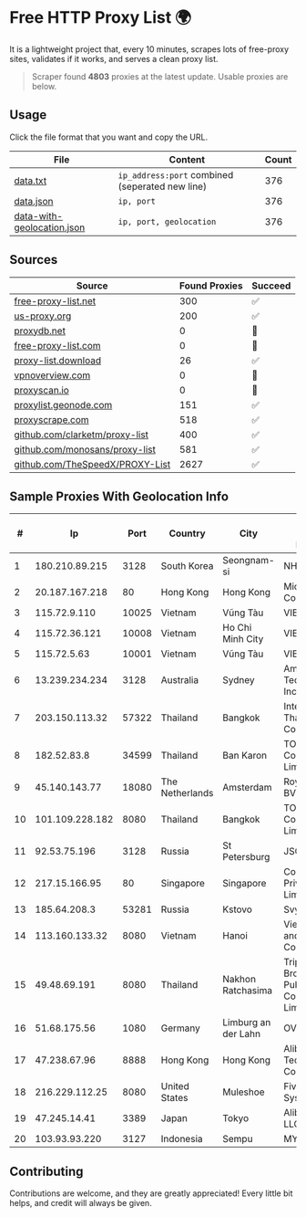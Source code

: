 
# Free HTTP Proxy List 🌍

It is a lightweight project that, every 10 minutes, scrapes lots of free-proxy sites, validates if it works, and serves a clean proxy list.


> Scraper found **4803** proxies at the latest update. Usable proxies are below.

## Usage

Click the file format that you want and copy the URL.


|File|Content|Count|
|----|-------|-----|
|[data.txt](https://raw.githubusercontent.com/themiralay/Proxy-List-World/master/data.txt)|`ip_address:port` combined (seperated new line)|376|
|[data.json](https://raw.githubusercontent.com/themiralay/Proxy-List-World/master/data.json)|`ip, port`|376|
|[data-with-geolocation.json](https://raw.githubusercontent.com/themiralay/Proxy-List-World/master/data-with-geolocation.json)|`ip, port, geolocation`|376|

## Sources

|Source|Found Proxies|Succeed|
|------|-------------|-------|
|[free-proxy-list.net](https://free-proxy-list.net)|300|✅|
|[us-proxy.org](https://www.us-proxy.org)|200|✅|
|[proxydb.net](http://proxydb.net)|0|🚫|
|[free-proxy-list.com](https://free-proxy-list.com/?page=&port=&type%5B%5D=http&type%5B%5D=https&up_time=0&search=Search)|0|🚫|
|[proxy-list.download](https://www.proxy-list.download/HTTP)|26|✅|
|[vpnoverview.com](https://vpnoverview.com/privacy/anonymous-browsing/free-proxy-servers)|0|🚫|
|[proxyscan.io](https://www.proxyscan.io)|0|🚫|
|[proxylist.geonode.com](https://proxylist.geonode.com/api/proxy-list?limit=300&page=1&sort_by=lastChecked&sort_type=desc&protocols=http,https)|151|✅|
|[proxyscrape.com](https://api.proxyscrape.com/v2/?request=displayproxies&protocol=http&timeout=10000&country=all&ssl=all&anonymity=all)|518|✅|
|[github.com/clarketm/proxy-list](https://raw.githubusercontent.com/clarketm/proxy-list/master/proxy-list-raw.txt)|400|✅|
|[github.com/monosans/proxy-list](https://raw.githubusercontent.com/monosans/proxy-list/main/proxies/http.txt)|581|✅|
|[github.com/TheSpeedX/PROXY-List](https://raw.githubusercontent.com/TheSpeedX/PROXY-List/master/http.txt)|2627|✅|


## Sample Proxies With Geolocation Info

|#|Ip|Port|Country|City|Internet Service Provider|
|-|--|----|-------|----|-------------------------|
|1|180.210.89.215|3128|South Korea|Seongnam-si|NHNCLOUD|
|2|20.187.167.218|80|Hong Kong|Hong Kong|Microsoft Corporation|
|3|115.72.9.110|10025|Vietnam|Vũng Tàu|VIETELmetro|
|4|115.72.36.121|10008|Vietnam|Ho Chi Minh City|VIETELmetro|
|5|115.72.5.63|10001|Vietnam|Vũng Tàu|VIETELmetro|
|6|13.239.234.234|3128|Australia|Sydney|Amazon Technologies Inc.|
|7|203.150.113.32|57322|Thailand|Bangkok|Internet Thailand Company Ltd.|
|8|182.52.83.8|34599|Thailand|Ban Karon|TOT Public Company Limited|
|9|45.140.143.77|18080|The Netherlands|Amsterdam|RoyaleHosting BV|
|10|101.109.228.182|8080|Thailand|Bangkok|TOT Public Company Limited|
|11|92.53.75.196|3128|Russia|St Petersburg|JSC Selectel|
|12|217.15.166.95|80|Singapore|Singapore|Contabo Asia Private Limited|
|13|185.64.208.3|53281|Russia|Kstovo|Svyazist LLC|
|14|113.160.133.32|8080|Vietnam|Hanoi|VietNam Post and Telecom Corporation|
|15|49.48.69.191|8080|Thailand|Nakhon Ratchasima|Triple T Broadband Public Company Limited|
|16|51.68.175.56|1080|Germany|Limburg an der Lahn|OVH SAS|
|17|47.238.67.96|8888|Hong Kong|Hong Kong|Alibaba (US) Technology Co., Ltd.|
|18|216.229.112.25|8080|United States|Muleshoe|Five Area Systems, LLC|
|19|47.245.14.41|3389|Japan|Tokyo|Alibaba Cloud LLC|
|20|103.93.93.220|3127|Indonesia|Sempu|MYRISE|



## Contributing

Contributions are welcome, and they are greatly appreciated! Every
little bit helps, and credit will always be given.

